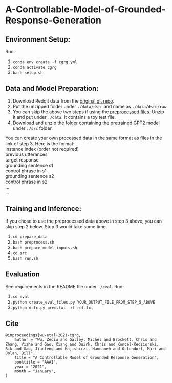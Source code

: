 # A-Controllable-Model-of-Grounded-Response-Generation


## Environment Setup:
Run:
1. `conda env create -f cgrg.yml`
2. `conda activate cgrg`
3. `bash setup.sh`

## Data and Model Preparation:
1. Download Reddit data from the [original git repo](https://github.com/qkaren/converse_reading_cmr).
2. Put the unzipped folder under `./data/dstc` and name as `./data/dstc/raw`
3. You can skip the above two steps if using the [preprocessed files](https://drive.google.com/file/d/1Nj9dveY6s666KRB0yhBtGQ3M7eWfNOJ1/view?usp=sharing). Unzip it and put under `./data`. It contains a toy test file.
4. Download and unzip the [folder](https://drive.google.com/file/d/1IjpVacKkafuALM9dlOI5chUaQdEa9jOZ/view?usp=sharing) containing the pretrained GPT2 model under `./src` folder. 

You can create your own processed data in the same format as files in the link of step 3. Here is the format: <br>
instance index (order not required) <br>
previous utterances <br>
target response <br>
grounding sentence s1 <br>
control phrase in s1 <br>
grounding sentence s2 <br>
control phrase in s2 <br>
... <br>
... <br>


## Training and Inference:
If you chose to use the preprocessed data above in step 3 above, you can skip step 2 below. Step 3 would take some time.
1. `cd prepare_data`
2. `bash preprocess.sh`
3. `bash prepare_model_inputs.sh`
4. `cd src`
5. `bash run.sh`


## Evaluation
See requirements in the README file under `./eval`. Run:
1. `cd eval`
2. `python create_eval_files.py YOUR_OUTPUT_FILE_FROM_STEP_5_ABOVE`
3. `python dstc.py pred.txt -rf ref.txt`


## Cite
```
@inproceedings{wu-etal-2021-cgrg,
    author = "Wu, Zeqiu and Galley, Michel and Brockett, Chris and Zhang, Yizhe and Gao, Xiang and Quirk, Chris and Koncel-Kedziorski, Rik and Gao, Jianfeng and Hajishirzi, Hannaneh and Ostendorf, Mari and Dolan, Bill",
    title = "A Controllable Model of Grounded Response Generation",
    booktitle = "AAAI",
    year = "2021",
    month = "January",
}
```
